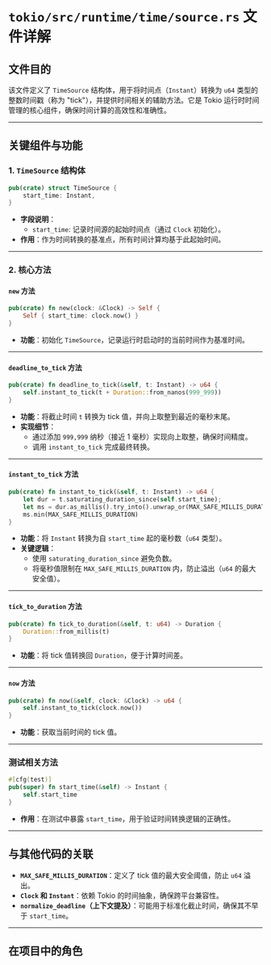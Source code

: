 # `tokio/src/runtime/time/source.rs` 文件详解

## **文件目的**
该文件定义了 `TimeSource` 结构体，用于将时间点（`Instant`）转换为 `u64` 类型的整数时间戳（称为 "tick"），并提供时间相关的辅助方法。它是 Tokio 运行时时间管理的核心组件，确保时间计算的高效性和准确性。

---

## **关键组件与功能**

### **1. `TimeSource` 结构体**
```rust
pub(crate) struct TimeSource {
    start_time: Instant,
}
```
- **字段说明**：
  - `start_time`: 记录时间源的起始时间点（通过 `Clock` 初始化）。
- **作用**：作为时间转换的基准点，所有时间计算均基于此起始时间。

---

### **2. 核心方法**

#### **`new` 方法**
```rust
pub(crate) fn new(clock: &Clock) -> Self {
    Self { start_time: clock.now() }
}
```
- **功能**：初始化 `TimeSource`，记录运行时启动时的当前时间作为基准时间。

---

#### **`deadline_to_tick` 方法**
```rust
pub(crate) fn deadline_to_tick(&self, t: Instant) -> u64 {
    self.instant_to_tick(t + Duration::from_nanos(999_999))
}
```
- **功能**：将截止时间 `t` 转换为 tick 值，并向上取整到最近的毫秒末尾。
- **实现细节**：
  - 通过添加 `999,999` 纳秒（接近 1 毫秒）实现向上取整，确保时间精度。
  - 调用 `instant_to_tick` 完成最终转换。

---

#### **`instant_to_tick` 方法**
```rust
pub(crate) fn instant_to_tick(&self, t: Instant) -> u64 {
    let dur = t.saturating_duration_since(self.start_time);
    let ms = dur.as_millis().try_into().unwrap_or(MAX_SAFE_MILLIS_DURATION);
    ms.min(MAX_SAFE_MILLIS_DURATION)
}
```
- **功能**：将 `Instant` 转换为自 `start_time` 起的毫秒数（`u64` 类型）。
- **关键逻辑**：
  - 使用 `saturating_duration_since` 避免负数。
  - 将毫秒值限制在 `MAX_SAFE_MILLIS_DURATION` 内，防止溢出（`u64` 的最大安全值）。

---

#### **`tick_to_duration` 方法**
```rust
pub(crate) fn tick_to_duration(&self, t: u64) -> Duration {
    Duration::from_millis(t)
}
```
- **功能**：将 tick 值转换回 `Duration`，便于计算时间差。

---

#### **`now` 方法**
```rust
pub(crate) fn now(&self, clock: &Clock) -> u64 {
    self.instant_to_tick(clock.now())
}
```
- **功能**：获取当前时间的 tick 值。

---

### **测试相关方法**
```rust
#[cfg(test)]
pub(super) fn start_time(&self) -> Instant {
    self.start_time
}
```
- **作用**：在测试中暴露 `start_time`，用于验证时间转换逻辑的正确性。

---

## **与其他代码的关联**
- **`MAX_SAFE_MILLIS_DURATION`**：定义了 tick 值的最大安全阈值，防止 `u64` 溢出。
- **`Clock` 和 `Instant`**：依赖 Tokio 的时间抽象，确保跨平台兼容性。
- **`normalize_deadline`（上下文提及）**：可能用于标准化截止时间，确保其不早于 `start_time`。

---

## **在项目中的角色**